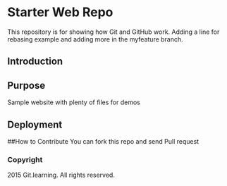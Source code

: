 # Starter Web Repo
This repository is for showing how Git and GitHub work.
Adding a line for rebasing example and
adding more in the myfeature branch.
## Introduction
## Purpose
Sample website with plenty of files for demos
## Deployment
##How to Contribute
You can fork this repo and send Pull request
### Copyright
2015 Git.learning. All rights reserved.
